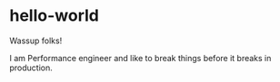 # hello-world
Wassup folks!

I am Performance engineer and like to break things before it breaks in production.
